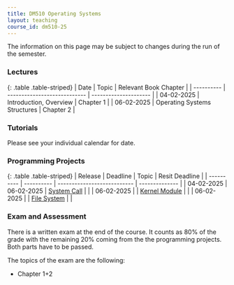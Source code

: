 ```yaml
---
title: DM510 Operating Systems
layout: teaching
course_id: dm510-25
---
```


The information on this page may be subject to changes during the run of the semester.
### Lectures

{: .table .table-striped}
|   Date     |              Topic           | Relevant Book Chapter |
| ---------- | ---------------------------- | --------------------- |
| 04-02-2025 | Introduction, Overview       | Chapter 1             |
| 06-02-2025 | Operating Systems Structures | Chapter 2             |

### Tutorials
Please see your individual calendar for date.

### Programming Projects

{: .table .table-striped}
|   Release  |  Deadline  |             Topic           | Resit Deadline |
| ---------- | ---------- | --------------------------- | -------------- |
| 04-02-2025 | 06-02-2025 |  [System Call](project1)    |                |
| 06-02-2025 |            |  [Kernel Module](project2)  |                |
| 06-02-2025 |            |  [File System](project3)  |                |

### Exam and Assessment

There is a written exam at the end of the course. It counts as 80% of the grade with
the remaining 20% coming from the the programming projects. Both parts have to be passed.

The topics of the exam are the following:
- Chapter 1+2 
